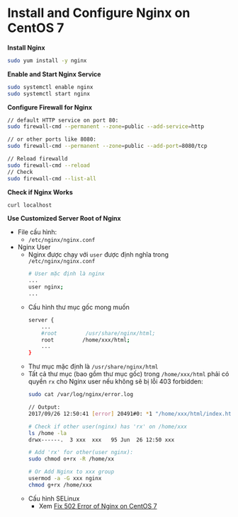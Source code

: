# Install and Configure Nginx on CentOS 7

**Install Nginx**
```sh
sudo yum install -y nginx
```

**Enable and Start Nginx Service**
```sh
sudo systemctl enable nginx
sudo systemctl start nginx
```

**Configure Firewall for Nginx**
```sh
// default HTTP service on port 80:
sudo firewall-cmd --permanent --zone=public --add-service=http

// or other ports like 8080:
sudo firewall-cmd --permanent --zone=public --add-port=8080/tcp

// Reload firewalld
sudo firewall-cmd --reload
// Check
sudo firewall-cmd --list-all
```

**Check if Nginx Works**
```sh
curl localhost
```

**Use Customized Server Root of Nginx**
- File cấu hình:
    - `/etc/nginx/nginx.conf`
- Nginx User
    - Nginx được chạy với `user` được định nghĩa trong `/etc/nginx/nginx.conf`
        ```sh
        # User mặc định là nginx
        ...
        user nginx;
        ...
        ```
    - Cấu hình thư mục gốc mong muốn
        ```sh
        server {
            ...
            #root         /usr/share/nginx/html;
            root         /home/xxx/html;
            ...
        }
        ```
    - Thư mục mặc định là `/usr/share/nginx/html`
    - Tất cả thư mục (bao gồm thư mục gốc) trong `/home/xxx/html` phải có quyền `rx` cho Nginx user nếu không sẽ bị lỗi 403 forbidden:
        ```sh
        sudo cat /var/log/nginx/error.log

        // Output:
        2017/09/26 12:50:41 [error] 20491#0: *1 "/home/xxx/html/index.html" is forbidden (13: Permission denied), client: ::1, server: _, request: "GET / HTTP/1.1", host: "localhost"

        # Check if other user(nginx) has 'rx' on /home/xxx
        ls /home -la
        drwx------.  3 xxx  xxx   95 Jun  26 12:50 xxx

        # Add 'rx' for other(user nginx):
        sudo chmod o+rx -R /home/xx

        # Or Add Nginx to xxx group
        usermod -a -G xxx nginx
        chmod g+rx /home/xxx
        ``` 
    - Cấu hình SELinux
        - Xem [Fix 502 Error of Nginx on CentOS 7](https://github.com/noname1908/Notes/blob/master/Nginx/configure-selinux-to-fix-502-error-of-nginx-on-centos.md)